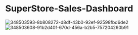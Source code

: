 # SuperStore-Sales-Dashboard

![348503593-8b808272-d8df-43b0-92ef-92598fbd6de2](https://github.com/user-attachments/assets/b75d6fcf-6823-47aa-beea-6606de843022)
![348503608-91b2d40f-670d-456a-b2b5-757204260b91](https://github.com/user-attachments/assets/e6ae87a8-0534-456a-aa6c-7e5cbb162f7d)
